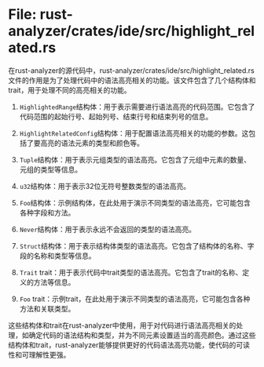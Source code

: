 # File: rust-analyzer/crates/ide/src/highlight_related.rs

在rust-analyzer的源代码中，rust-analyzer/crates/ide/src/highlight_related.rs文件的作用是为了处理代码中的语法高亮相关的功能。该文件包含了几个结构体和trait，用于处理不同的高亮相关的功能。

1. `HighlightedRange`结构体：用于表示需要进行语法高亮的代码范围。它包含了代码范围的起始行号、起始列号、结束行号和结束列号的信息。

2. `HighlightRelatedConfig`结构体：用于配置语法高亮相关的功能的参数。这包括了要高亮的语法元素的类型和颜色等。

3. `Tuple`结构体：用于表示元组类型的语法高亮。它包含了元组中元素的数量、元组的类型等信息。

4. `u32`结构体：用于表示32位无符号整数类型的语法高亮。

5. `Foo`结构体：示例结构体，在此处用于演示不同类型的语法高亮，它可能包含各种字段和方法。

6. `Never`结构体：用于表示永远不会返回的类型的语法高亮。

7. `Struct`结构体：用于表示结构体类型的语法高亮。它包含了结构体的名称、字段的名称和类型等信息。

8. `Trait` trait：用于表示代码中trait类型的语法高亮。它包含了trait的名称、定义的方法等信息。

9. `Foo` trait：示例trait，在此处用于演示不同类型的语法高亮，它可能包含各种方法和关联类型。

这些结构体和trait在rust-analyzer中使用，用于对代码进行语法高亮相关的处理，如确定代码的语法结构和类型，并为不同元素设置适当的高亮颜色。通过这些结构体和trait，rust-analyzer能够提供更好的代码语法高亮功能，使代码的可读性和可理解性更强。

